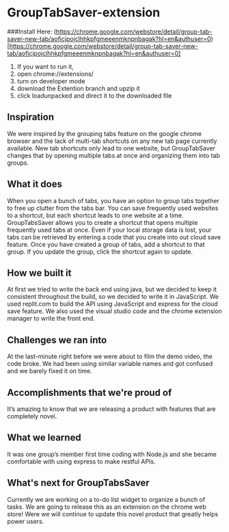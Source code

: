 # GroupTabSaver-extension
###Install Here: 
(https://chrome.google.com/webstore/detail/group-tab-saver-new-tab/aoficjpojclhhkpfgmeeenmknpnbagak?hl=en&authuser=0)[https://chrome.google.com/webstore/detail/group-tab-saver-new-tab/aoficjpojclhhkpfgmeeenmknpnbagak?hl=en&authuser=0]
1. If you want to run it, 
2. open chrome://extensions/
3. turn on developer mode
4. download the Extention branch and upzip it
5. click loadunpacked and direct it to the downloaded file

## Inspiration
We were inspired by the grouping tabs feature on the google chrome browser and the lack of multi-tab shortcuts on any new tab page currently available. New tab shortcuts only lead to one website, but GroupTabSaver changes that by opening multiple tabs at once and organizing them into tab groups.
## What it does
When you open a bunch of tabs, you have an option to group tabs together to free up clutter from the tabs bar. You can save frequently used websites to a shortcut, but each shortcut leads to one website at a time. 
GroupTabsSaver allows you to create a shortcut that opens multiple frequently used tabs at once. Even if your local storage data is lost, your tabs can be retrieved by entering a code that you create into out cloud save feature. Once you have created a group of tabs, add a shortcut to that group. If you update the group, click the shortcut again to update. 
## How we built it
At first we tried to write the back end using java, but we decided to keep it consistent throughout the build, so we decided to write it in JavaScript. We used replit.com to build the API using JavaScript and express for the cloud save feature. We also used the visual studio code and the chrome extension manager to write the front end.
## Challenges we ran into
At the last-minute right before we were about to film the demo video, the code broke. We had been using similar variable names and got confused and we barely fixed it on time.
## Accomplishments that we're proud of
It’s amazing to know that we are releasing a product with features that are completely novel.
## What we learned
It was one group’s member first time coding with Node.js and she became comfortable with using express to make restful APIs.
## What's next for GroupTabsSaver

Currently we are working on a to-do list widget to organize a bunch of tasks. We are going to release this as an extension on the chrome web store! Were we will continue to update this novel product that greatly helps power users.
